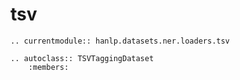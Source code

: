 # tsv

```{eval-rst}
.. currentmodule:: hanlp.datasets.ner.loaders.tsv

.. autoclass:: TSVTaggingDataset
	:members:

```
